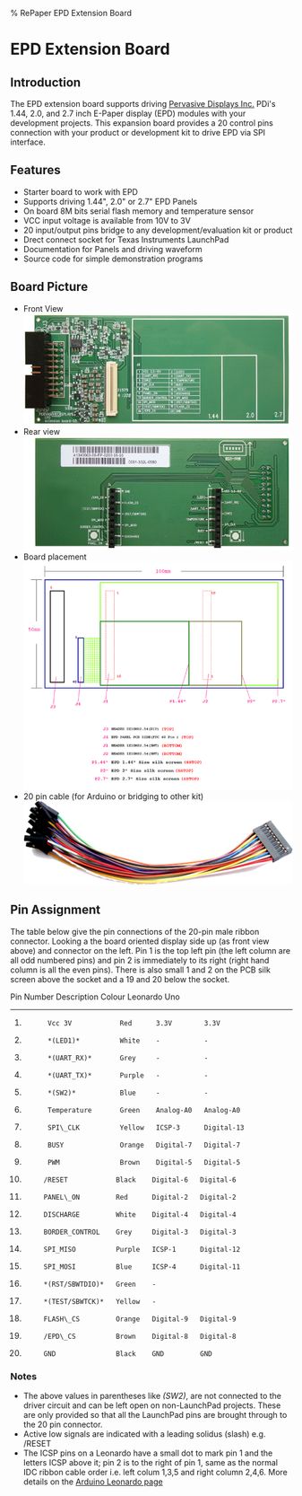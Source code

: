 % RePaper EPD Extension Board

# EPD Extension Board

## Introduction

The EPD extension board supports driving
[Pervasive Displays Inc.](http://www.pervasivedisplays.com/products/panels)
PDi's 1.44, 2.0, and 2.7 inch E-Paper display (EPD) modules with your
development projects. This expansion board provides a 20 control pins
connection with your product or development kit to drive EPD via SPI
interface.


## Features

* Starter board to work with EPD
* Supports driving 1.44", 2.0" or 2.7" EPD Panels
* On board 8M bits serial flash memory and temperature sensor
* VCC input voltage is available from 10V to 3V
* 20 input/output pins bridge to any development/evaluation kit or product
* Drect connect socket for Texas Instruments LaunchPad
* Documentation for Panels and driving waveform
* Source code for simple demonstration programs


## Board Picture

* Front View ![Front view](images/extension_board/front.jpg)
* Rear view  ![Rear view](images/extension_board/back.jpg)
* Board placement ![Board placement](images/extension_board/placement.png)
* 20 pin cable (for Arduino or bridging to other kit) ![Cable](images/extension_board/cable.jpg)


## Pin Assignment

The table below give the pin connections of the 20-pin male ribbon
connector.  Looking a the board oriented display side up (as front
view above) and connector on the left.  Pin 1 is the top left pin (the
left column are all odd numbered pins) and pin 2 is immediately to its
right (right hand column is all the even pins).  There is also small 1
and 2 on the PCB silk screen above the socket and a 19 and 20 below
the socket.

Pin Number   Description       Colour   Leonardo    Uno
----------   ---------------   ------   --------    ---------
1.           Vcc 3V            Red      3.3V        3.3V
2.           *(LED1)*          White    -           -
3.           *(UART_RX)*       Grey     -           -
4.           *(UART_TX)*       Purple   -           -
5.           *(SW2)*           Blue     -           -
6.           Temperature       Green    Analog-A0   Analog-A0
7.           SPI\_CLK          Yellow   ICSP-3      Digital-13
8.           BUSY              Orange   Digital-7   Digital-7
9.           PWM               Brown    Digital-5   Digital-5
10.          /RESET            Black    Digital-6   Digital-6
11.          PANEL\_ON         Red      Digital-2   Digital-2
12.          DISCHARGE         White    Digital-4   Digital-4
13.          BORDER_CONTROL    Grey     Digital-3   Digital-3
14.          SPI_MISO          Purple   ICSP-1      Digital-12
15.          SPI_MOSI          Blue     ICSP-4      Digital-11
16.          *(RST/SBWTDIO)*   Green    -
17.          *(TEST/SBWTCK)*   Yellow   -
18.          FLASH\_CS         Orange   Digital-9   Digital-9
19.          /EPD\_CS          Brown    Digital-8   Digital-8
20.          GND               Black    GND         GND

### Notes

* The above values in parentheses like *(SW2)*, are not connected
  to the driver circuit and can be left open on non-LaunchPad
  projects.  These are only provided so that all the LaunchPad pins
  are brought through to the 20 pin connector.
* Active low signals are indicated with a leading solidus (slash) e.g. /RESET
* The ICSP pins on a Leonardo have a small dot to mark pin 1 and the letters ICSP
  above it; pin 2 is to the right of pin 1, same as the normal IDC ribbon cable order
  i.e. left colum 1,3,5 and right column 2,4,6.  More details on the
  [Arduino Leonardo page](http://arduino.cc/en/Main/arduinoBoardLeonardo)
